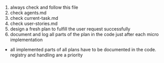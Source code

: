 1. always check and follow this file 
2. check agents.md
3. check current-task.md
4. check user-stories.md 
5. design a fresh plan to fulfill the user request successfully
6. document and log all parts of the plan in the code just after each micro implementation
- all implemented parts of all plans have to be documented in the code. registry and handling are a priority